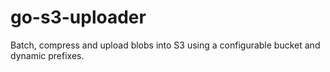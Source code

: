 # go-s3-uploader

Batch, compress and upload blobs into S3 using a configurable bucket and dynamic
prefixes.
